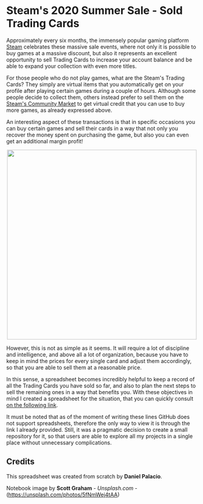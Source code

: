 # Steam's 2020 Summer Sale - Sold Trading Cards

Approximately every six months, the immensely popular gaming platform [Steam](https://store.steampowered.com/) celebrates these massive sale events, where not only it is possible to buy games at a massive discount, but also it represents an excellent opportunity to sell Trading Cards to increase your account balance and be able to expand your collection with even more titles.

For those people who do not play games, what are the Steam's Trading Cards? They simply are virtual items that you automatically get on your profile after playing certain games during a couple of hours. Although some people decide to collect them, others instead prefer to sell them on the [Steam's Community Market](https://steamcommunity.com/market/) to get virtual credit that you can use to buy more games, as already expressed above.

An interesting aspect of these transactions is that in specific occasions you can buy certain games and sell their cards in a way that not only you recover the money spent on purchasing the game, but also you can even get an additional margin profit!

<p align="center"> 
<img src="https://images.unsplash.com/photo-1454165804606-c3d57bc86b40?ixlib=rb-1.2.1&ixid=eyJhcHBfaWQiOjEyMDd9&auto=format&fit=crop&w=750&q=80" width="500">
</p>

However, this is not as simple as it seems. It will require a lot of discipline and intelligence, and above all a lot of organization, because you have to keep in mind the prices for every single card and adjust them accordingly, so that you are able to sell them at a reasonable price.

In this sense, a spreadsheet becomes incredibly helpful to keep a record of all the Trading Cards you have sold so far, and also to plan the next steps to sell the remaining ones in a way that benefits you. With these objectives in mind I created a spreadsheet for the situation, that you can quickly consult [on the following link](https://docs.google.com/spreadsheets/d/1wk9T-VuOcup3vXDjzZVZGmcSBZln6MbMGEs5X9TYHDY/edit?usp=sharing).

It must be noted that as of the moment of writing these lines GitHub does not support spreadsheets, therefore the only way to view it is through the link I already provided. Still, it was a pragmatic decision to create a small repository for it, so that users are able to explore all my projects in a single place without unnecessary complications.

## Credits

This spreadsheet was created from scratch by **Daniel Palacio**.

Notebook image by **Scott Graham** - *Unsplash.com* - (https://unsplash.com/photos/5fNmWej4tAA)
